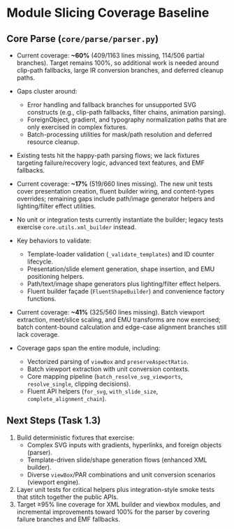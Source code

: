 # Module Slicing Coverage Baseline

## Core Parse (`core/parse/parser.py`)
- Current coverage: **~60%** (409/1163 lines missing, 114/506 partial branches). Target remains 100%, so additional work is needed around clip-path fallbacks, large IR conversion branches, and deferred cleanup paths.
- Gaps cluster around:
  - Error handling and fallback branches for unsupported SVG constructs (e.g., clip-path fallbacks, filter chains, animation parsing).
  - ForeignObject, gradient, and typography normalization paths that are only exercised in complex fixtures.
  - Batch-processing utilities for mask/path resolution and deferred resource cleanup.
- Existing tests hit the happy-path parsing flows; we lack fixtures targeting failure/recovery logic, advanced text features, and EMF fallbacks.

- Current coverage: **~17%** (519/660 lines missing). The new unit tests cover presentation creation, fluent builder wiring, and content-types overrides; remaining gaps include path/image generator helpers and lighting/filter effect utilities.
- No unit or integration tests currently instantiate the builder; legacy tests exercise `core.utils.xml_builder` instead.
- Key behaviors to validate:
  - Template-loader validation (`_validate_templates`) and ID counter lifecycle.
  - Presentation/slide element generation, shape insertion, and EMU positioning helpers.
  - Path/text/image shape generators plus lighting/filter effect helpers.
  - Fluent builder façade (`FluentShapeBuilder`) and convenience factory functions.

- Current coverage: **~41%** (325/560 lines missing). Batch viewport extraction, meet/slice scaling, and EMU transforms are now exercised; batch content-bound calculation and edge-case alignment branches still lack coverage.
- Coverage gaps span the entire module, including:
  - Vectorized parsing of `viewBox` and `preserveAspectRatio`.
  - Batch viewport extraction with unit conversion contexts.
  - Core mapping pipeline (`batch_resolve_svg_viewports`, `resolve_single`, clipping decisions).
  - Fluent API helpers (`for_svg`, `with_slide_size`, `complete_alignment_chain`).

## Next Steps (Task 1.3)
1. Build deterministic fixtures that exercise:
   - Complex SVG inputs with gradients, hyperlinks, and foreign objects (parser).
   - Template-driven slide/shape generation flows (enhanced XML builder).
   - Diverse `viewBox`/PAR combinations and unit conversion scenarios (viewport engine).
2. Layer unit tests for critical helpers plus integration-style smoke tests that stitch together the public APIs.
3. Target ≥95% line coverage for XML builder and viewbox modules, and incremental improvements toward 100% for the parser by covering failure branches and EMF fallbacks.
